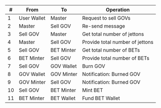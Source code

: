 | #  | From        | To         | Operation                       |
|----|-------------|------------|---------------------------------|
| 1  | User Wallet | Master     | Request to sell GOVs            |
| 2  | Master      | Sell GOV   | Re-send message                 |
| 3  | Sell GOV    | Master     | Get total number of jettons     |
| 4  | Master      | Sell GOV   | Provide total number of jettons |
| 5  | Sell GOV    | BET Minter | Get total number of BETs        |
| 6  | BET Minter  | Sell GOV   | Provide total number of BETs    |
| 7  | Sell GOV    | GOV Wallet | Burn GOV                        |
| 8  | GOV Wallet  | GOV Minter | Notification: Burned GOV        |
| 9  | GOV Minter  | Sell GOV   | Notification: Burned GOV        |
| 10 | Sell GOV    | BET Minter | Mint BET                        |
| 11 | BET Minter  | BET Wallet | Fund BET Wallet                 |
